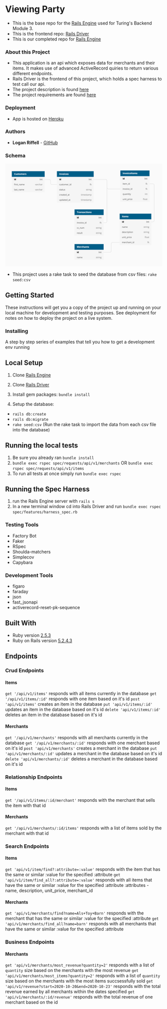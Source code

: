 # Viewing Party

  - This is the base repo for the [Rails Engine](https://backend.turing.io/module3/projects/rails_engine) used for Turing's Backend Module 3.
  - This is the frontend repo: [Rails Driver](https://github.com/lkriffell/rails_driver)
  - This is our completed repo for [Rails Engine](https://github.com/lkriffell/rails_engine/)

### About this Project

  - This application is an api which exposes data for merchants and their items. It makes use of advanced ActiveRecord quiries to return various different endpoints.
  - Rails Driver is the frontend of this project, which holds a spec harness to test call our api.
  - The project description is found [here](https://backend.turing.io/module3/projects/rails_engine/)
  - The project requirements are found [here](https://backend.turing.io/module3/projects/rails_engine/requirements)

### Deployment
  - App is hosted on [Heroku](https://rails-engine-lr.herokuapp.com/)

### Authors
  - **Logan Riffell** - [GitHub](https://github.com/lkriffell)

### Schema

  ![Schema](/app/assets/images/schema.png)
  - This project uses a rake task to seed the database from csv files: ```rake seed:csv``` 

## Getting Started

These instructions will get you a copy of the project up and running on
your local machine for development and testing purposes. See deployment
for notes on how to deploy the project on a live system.

### Installing

A step by step series of examples that tell you how to get a development
env running

## Local Setup

1. Clone [Rails Engine](https://github.com/lkriffell/rails_engine/)

2. Clone [Rails Driver](https://github.com/lkriffell/rails_driver)

2. Install gem packages: `bundle install`

3. Setup the database:
- `rails db:create`
- `rails db:migrate`
- `rake seed:csv` (Run the rake task to import the data from each csv file into the database)

## Running the local tests
1. Be sure you already ran `bundle install`
2. `bundle exec rspec spec/requests/api/v1/merchants` OR `bundle exec rspec spec/requests/api/v1/items`
3. To run all tests at once simply run `bundle exec rspec`

## Running the Spec Harness
1. run the Rails Engine server with `rails s`
2. In a new terminal window cd into Rails Driver and run `bundle exec rspec spec/features/harness_spec.rb`

### Testing Tools
  - Factory Bot
  - Faker
  - RSpec
  - Shoulda-matchers
  - Simplecov
  - Capybara

### Development Tools
  - figaro
  - faraday
  - json
  - fast_jsonapi
  - activerecord-reset-pk-sequence

## Built With
  - Ruby version [2.5.3](https://ruby-doc.org/core-2.5.3/)
  - Ruby on Rails version [5.2.4.3](https://rubygems.org/gems/rails/versions/5.2.4.3)
  
## Endpoints
### Crud Endpoints
#### Items
  ```get '/api/v1/items'``` responds with all items currently in the database
  ```get '/api/v1/items/:id'``` responds with one item based on it's id
  ```post 'api/v1/items'``` creates an item in the database
  ```put 'api/v1/items/:id'``` updates an item in the database based on it's id
  ```delete 'api/v1/items/:id'``` deletes an item in the database based on it's id
#### Merchants
  ```get '/api/v1/merchants'``` responds with all merchants currently in the database
  ```get '/api/v1/merchants/:id'``` responds with one merchant based on it's id
  ```post 'api/v1/merchants'``` creates a merchant in the database
  ```put 'api/v1/merchants/:id'``` updates a merchant in the database based on it's id
  ```delete 'api/v1/merchants/:id'``` deletes a merchant in the database based on it's id
### Relationship Endpoints
#### Items
  ```get '/api/v1/items/:id/merchant'``` responds with the merchant that sells the item with that id
#### Merchants
  ```get '/api/v1/merchants/:id/items'``` responds with a list of items sold by the merchant with that id
### Search Endpoints
#### Items
  ```get 'api/v1/item/find?:attribute=:value'``` responds with the item that has the same or similar :value for the specified :attribute
  ```get 'api/v1/item/find_all?:attribute=:value'``` responds with all items that have the same or similar :value for the specified :attribute
  :attributes - name, description, unit_price, merchant_id
#### Merchants
  ```get 'api/v1/merchants/find?name=Als+Toy+Barn'``` responds with the merchant that has the same or similar :value for the specified :attribute
  ```get 'api/v1/merchants/find_all?name=barn'``` responds with all merchants that have the same or similar :value for the specified :attribute
### Business Endpoints
#### Merchants
  ```get 'api/v1/merchants/most_revenue?quantity=2'``` responds with a list of `quantity` size based on the merchants with the most revenue
  ```get 'api/v1/merchants/most_items?quantity=2'``` responds with a list of `quantity` size based on the merchants with the most items succsessfully sold
  ```get 'api/v1/revenue?start=2020-10-20&end=2020-10-23'``` responds with the total revenue earned by all merchants within the dates specified
  ```get 'api/v1/merchants/:id/revenue'``` responds with the total revenue of one merchant based on the id

